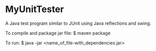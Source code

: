 # MyUnitTester
A Java test program similar to JUnit using Java reflections and swing.

To compile and package jar file:
$ maven package

To run:
$ java -jar <name_of_file-with_dependencies.jar>
